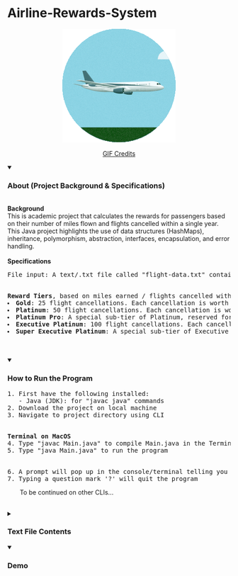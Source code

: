 <h1>Airline-Rewards-System</h1>

<p align="center">
   <img src="assets/sky-plane-256.gif" alt="Plane flying"/>
</p>
<p align="center">
   <a href="https://pixabay.com/gifs/plane-aviator-vacation-airplane-83/" target="_blank">GIF Credits</a>
</p>

<details open>
<summary>
   <h3>About (Project Background & Specifications)</h3>
</summary>
<br>
<b>Background</b>
<br>
This is academic project that calculates the rewards for passengers based on their number of miles flown and flights cancelled within a single year.
This Java project highlights the use of data structures (HashMaps), inheritance, polymorphism, abstraction, interfaces, encapsulation, and error handling.
<br>
<br>
<b>Specifications</b>
<br>
<pre>
File input: A text/.txt file called "flight-data.txt" containing flight passenger data is preloaded in the Main.java. More information about the file can be found in the <a href="https://github.com/andreif3112/Airline-Rewards-System/edit/main/README.md#text-file-contents">Text File Contents section</a>.
<br>
<b>Reward Tiers</b>, based on miles earned / flights cancelled within a single year:
<li><b>Gold</b>: 25 flight cancellations. Each cancellation is worth 1000 miles.
<li><b>Platinum</b>: 50 flight cancellations. Each cancellation is worth 1000 miles.
<li><b>Platinum Pro</b>: A special sub-tier of Platinum, reserved for those passengers with the mileage multiplier. This will earn double the miles per cancelled flight (2000 miles) for passengers who did not complain about flight cancellations at all throughout the year.
<li><b>Executive Platinum</b>: 100 flight cancellations. Each cancellation is worth 1000 miles.
<li><b>Super Executive Platinum</b>: A special sub-tier of Executive Platinum, reserved for those passengers with the mileage multiplier. This will earn double the miles per cancelled flight (2000 miles) for passengers who did not complain about flight cancellations at all throughout the year.
</pre>
<br><br>
</details>



<details open>
<summary> 
   <h3>How to Run the Program </h3> 
</summary>

<pre>
1. First have the following installed:
   - Java (JDK): for "javac java" commands
2. Download the project on local machine
3. Navigate to project directory using CLI
<br>
<b>Terminal on MacOS</b>
4. Type "javac Main.java" to compile Main.java in the Terminal
5. Type "java Main.java" to run the program
<br>
6. A prompt will pop up in the console/terminal telling you to input Passenger ID. Passenger IDs range from "101" - "135".
7. Typing a question mark '?' will quit the program
</pre>

&emsp;&emsp;To be continued on other CLIs...
<br><br>
</details>




<details>
<summary>
   <h3>Text File Contents</h3>
</summary>
   
<pre>
Each line in the text file contains passenger and flight data.
The data in each line is and <b>MUST</b> be structured in a certain way:
<br>
&emsp;&emsp;[Passenger ID]&emsp;<b>space</b>&emsp;[Flight Cancelled]&emsp;<b>space</b>&emsp; [Passenger Complained]
<br>
The Passenger ID is a 3-digit number to represent the ID of the passenger.
The Flight Cancelled is a 'Y' or 'N' character to represent "Yes" or "No" respectively to answer the question of if a flight was cancelled or not.
The Passenger Complained is a 'Y' or 'N' character to represent "Yes" or "No" respectively to answer the question of if the passenger complained to a <b>CANCELLED</b> flight.<br><br>
<b>Important Notes about File Contents:</b>
<li>Notice that if a flight was not cancelled (denoted as 'N' in the second field), there is no third field for if the passenger complained or not.
<li>The file <b>IS</b> supposed to contain duplicate lines. This determines if a passenger belongs in a tier (Gold, Platinum, Platinum Pro, Executive Platinum, Super Executive Platinum) or not (ConcreteTier).
</pre>
<br><br>
</details>




<details open>
<summary>
   <h3>Demo</h3>
</summary>   
</details>
